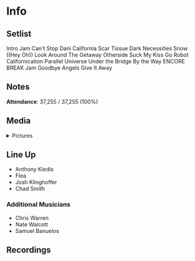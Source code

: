 # Info

## Setlist

Intro Jam
Can't Stop
Dani California
Scar Tissue
Dark Necessities
Snow ((Hey Oh))
Look Around
The Getaway
Otherside
Suck My Kiss
Go Robot
Californication
Parallel Universe
Under the Bridge
By the Way
ENCORE BREAK
Jam
Goodbye Angels
Give It Away

## Notes

**Attendance**: 37,255 / 37,255 (100%)


## Media 

<details>
  <summary>Pictures</summary>
  <!--<img alt="Setlist" title="Setlist" src="_.jpg" height="200" />
  <img alt="Clipping" title="Clipping" src="_.jpg" height="200" />
  <img alt="Flyer" title="Flyer" src="_.jpg" height="200" />-->
</details>

## Line Up

* Anthony Kiedis
* Flea
* Josh Klinghoffer
* Chad Smith

### Additional Musicians

* Chris Warren  
* Nate Walcott  
* Samuel Banuelos

## Recordings
